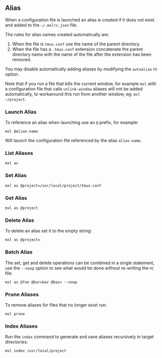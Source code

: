 ## Alias

When a configuration file is launched an alias is created if it does not exist 
and added to the `~/.mxlrc.json` file.

The rules for alias names created automatically are:

1. When the file is `tmux.conf` use the name of the parent directory.
2. When the file has a `.tmux.conf` extension concatenate the parent directory 
name with the name of the file after the extension has been removed.

You may disable automatically adding aliases by modifying the `autoalias` 
rc option.

Note that if you run a file that kills the current window, for example `mxl` 
with a configuration file that calls `unlink-window` aliases will not be added 
automatically, to workaround this run from another window, eg: `mxl ~/project`.

### Launch Alias

To reference an alias when launching use an `@` prefix, for example:

```
mxl @alias-name
```

Will launch the configuration file referenced by the alias `alias-name`.

### List Aliases

```
mxl as
```

### Set Alias

```
mxl as @project=/usr/local/project/tmux.conf
```

### Get Alias

```
mxl as @project
```

### Delete Alias

To delete an alias set it to the empty string:

```
mxl as @project=
```

### Batch Alias

The set, get and delete operations can be combined in a single statement, use 
the `--noop` option to see what would be done without re-writing the rc file:

```
mxl as @foo @bar=baz @baz= --noop
```

### Prune Aliases

To remove aliases for files that no longer exist run:

```
mxl prune
```

### Index Aliases

Run the `index` command to generate and save aliases recursively in 
target directories:

```
mxl index /usr/local/project
```
